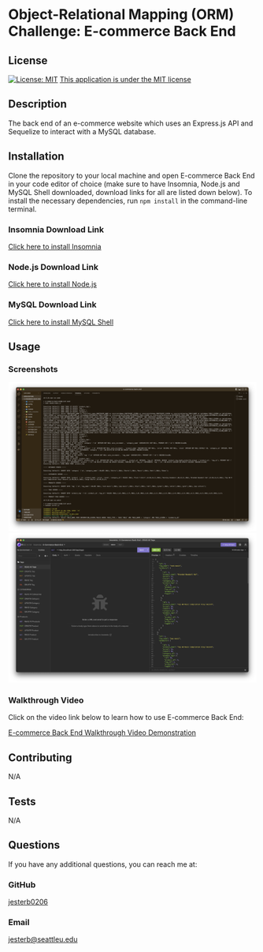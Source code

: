 # Object-Relational Mapping (ORM) Challenge: E-commerce Back End

## License

[![License: MIT](https://img.shields.io/badge/License-MIT-yellow.svg)](https://opensource.org/licenses/MIT)
[This application is under the MIT license](https://opensource.org/licenses/MIT)

## Description

The back end of an e-commerce website which uses an Express.js API and Sequelize to interact with a MySQL database.

## Installation

Clone the repository to your local machine and open E-commerce Back End in your code editor of choice (make sure to have Insomnia, Node.js and MySQL Shell downloaded, download links for all are listed down below). To install the necessary dependencies, run `npm install` in the command-line terminal.

### Insomnia Download Link

[Click here to install Insomnia](https://insomnia.rest/download)

### Node.js Download Link

[Click here to install Node.js](https://nodejs.org/en/download/)

### MySQL Download Link

[Click here to install MySQL Shell](https://dev.mysql.com/downloads/shell/)

## Usage

### Screenshots

![Integrated Terminal Screenshot](assets/images/integrated-terminal-screen-shot.png)
![Insomnia Screenshot](assets/images/insomnia-screen-shot.png)

### Walkthrough Video

Click on the video link below to learn how to use E-commerce Back End:

[E-commerce Back End Walkthrough Video Demonstration](assets/videos/e-commerce-back-end-walkthrough-video.webm)

## Contributing

N/A

## Tests

N/A

## Questions

If you have any additional questions, you can reach me at:

### GitHub

[jesterb0206](https://www.github.com/jesterb0206)

### Email

jesterb@seattleu.edu